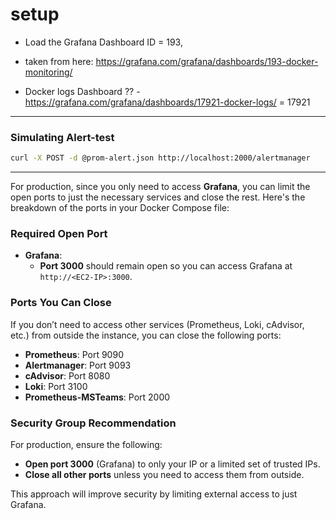 # setup

- Load the Grafana Dashboard ID = 193,
- taken from here: https://grafana.com/grafana/dashboards/193-docker-monitoring/

- Docker logs Dashboard ?? - https://grafana.com/grafana/dashboards/17921-docker-logs/ = 17921

---

### Simulating Alert-test

```sh
curl -X POST -d @prom-alert.json http://localhost:2000/alertmanager
```

---

For production, since you only need to access **Grafana**, you can limit the open ports to just the necessary services and close the rest. Here's the breakdown of the ports in your Docker Compose file:

### Required Open Port

- **Grafana**:
  - **Port 3000** should remain open so you can access Grafana at `http://<EC2-IP>:3000`.

### Ports You Can Close

If you don’t need to access other services (Prometheus, Loki, cAdvisor, etc.) from outside the instance, you can close the following ports:

- **Prometheus**: Port 9090
- **Alertmanager**: Port 9093
- **cAdvisor**: Port 8080
- **Loki**: Port 3100
- **Prometheus-MSTeams**: Port 2000

### Security Group Recommendation

For production, ensure the following:

- **Open port 3000** (Grafana) to only your IP or a limited set of trusted IPs.
- **Close all other ports** unless you need to access them from outside.

This approach will improve security by limiting external access to just Grafana.

